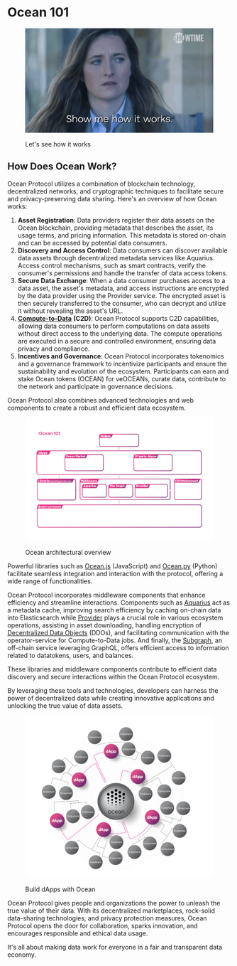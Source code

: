 # Ocean 101

<figure><img src="../.gitbook/assets/gif/giphy.gif" alt=""><figcaption><p>Let's see how it works</p></figcaption></figure>

## How Does Ocean Work?

Ocean Protocol utilizes a combination of blockchain technology, decentralized networks, and cryptographic techniques to facilitate secure and privacy-preserving data sharing. Here's an overview of how Ocean works:

1. **Asset Registration**: Data providers register their data assets on the Ocean blockchain, providing metadata that describes the asset, its usage terms, and pricing information. This metadata is stored on-chain and can be accessed by potential data consumers.
2. **Discovery and Access Control**: Data consumers can discover available data assets through decentralized metadata services like Aquarius. Access control mechanisms, such as smart contracts, verify the consumer's permissions and handle the transfer of data access tokens.
3. **Secure Data Exchange**: When a data consumer purchases access to a data asset, the asset's metadata, and access instructions are encrypted by the data provider using the Provider service. The encrypted asset is then securely transferred to the consumer, who can decrypt and utilize it without revealing the asset's URL.
4. [**Compute-to-Data**](../developers/compute-to-data/) **(C2D)**: Ocean Protocol supports C2D capabilities, allowing data consumers to perform computations on data assets without direct access to the underlying data. The compute operations are executed in a secure and controlled environment, ensuring data privacy and compliance.
5. **Incentives and Governance**: Ocean Protocol incorporates tokenomics and a governance framework to incentivize participants and ensure the sustainability and evolution of the ecosystem. Participants can earn and stake Ocean tokens (OCEAN) for veOCEANs, curate data, contribute to the network and participate in governance decisions.

Ocean Protocol also combines advanced technologies and web components to create a robust and efficient data ecosystem.

<figure><img src="../.gitbook/assets/architecture/Ocean101.png" alt=""><figcaption><p>Ocean architectural overview</p></figcaption></figure>

Powerful libraries such as [Ocean.js](../developers/ocean.js/) (JavaScript) and [Ocean.py](../developers/ocean.py/) (Python) facilitate seamless integration and interaction with the protocol, offering a wide range of functionalities.

Ocean Protocol incorporates middleware components that enhance efficiency and streamline interactions. Components such as [Aquarius](../developers/aquarius/) act as a metadata cache, improving search efficiency by caching on-chain data into Elasticsearch while [Provider](../developers/provider/) plays a crucial role in various ecosystem operations, assisting in asset downloading, handling encryption of [Decentralized Data Objects](../developers/ddo-specification.md) (DDOs), and facilitating communication with the operator-service for Compute-to-Data jobs. And finally, the [Subgraph](../developers/subgraph/), an off-chain service leveraging GraphQL, offers efficient access to information related to datatokens, users, and balances.

These libraries and middleware components contribute to efficient data discovery and secure interactions within the Ocean Protocol ecosystem.

By leveraging these tools and technologies, developers can harness the power of decentralized data while creating innovative applications and unlocking the true value of data assets.

<figure><img src="../.gitbook/assets/architecture/decentralized_exchanges_marketplaces.png" alt=""><figcaption><p>Build dApps with Ocean</p></figcaption></figure>

Ocean Protocol gives people and organizations the power to unleash the true value of their data. With its decentralized marketplaces, rock-solid data-sharing technologies, and privacy protection measures, Ocean Protocol opens the door for collaboration, sparks innovation, and encourages responsible and ethical data usage.

It's all about making data work for everyone in a fair and transparent data economy.
